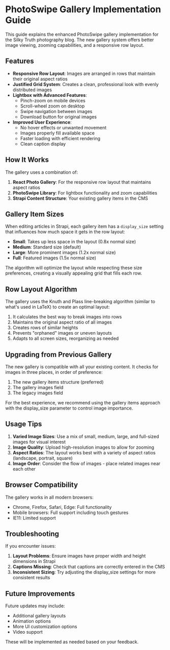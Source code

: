 # PhotoSwipe Gallery Implementation Guide

This guide explains the enhanced PhotoSwipe gallery implementation for the Silky Truth photography blog. The new gallery system offers better image viewing, zooming capabilities, and a responsive row layout.

## Features

- **Responsive Row Layout**: Images are arranged in rows that maintain their original aspect ratios
- **Justified Grid System**: Creates a clean, professional look with evenly distributed images
- **Lightbox with Advanced Features**: 
  - Pinch-zoom on mobile devices
  - Scroll-wheel zoom on desktop
  - Swipe navigation between images
  - Download button for original images
- **Improved User Experience**:
  - No hover effects or unwanted movement
  - Images properly fill available space
  - Faster loading with efficient rendering
  - Clean caption display

## How It Works

The gallery uses a combination of:

1. **React Photo Gallery**: For the responsive row layout that maintains aspect ratios
2. **PhotoSwipe Library**: For lightbox functionality and zoom capabilities
3. **Strapi Content Structure**: Your existing gallery items in the CMS

## Gallery Item Sizes

When editing articles in Strapi, each gallery item has a `display_size` setting that influences how much space it gets in the row layout:

- **Small**: Takes up less space in the layout (0.8x normal size)
- **Medium**: Standard size (default)
- **Large**: More prominent images (1.2x normal size)
- **Full**: Featured images (1.5x normal size)

The algorithm will optimize the layout while respecting these size preferences, creating a visually appealing grid that fills each row.

## Row Layout Algorithm

The gallery uses the Knuth and Plass line-breaking algorithm (similar to what's used in LaTeX) to create an optimal layout:

1. It calculates the best way to break images into rows
2. Maintains the original aspect ratio of all images
3. Creates rows of similar heights
4. Prevents "orphaned" images or uneven layouts
5. Adapts to all screen sizes, reorganizing as needed

## Upgrading from Previous Gallery

The new gallery is compatible with all your existing content. It checks for images in three places, in order of preference:

1. The new gallery items structure (preferred)
2. The gallery images field 
3. The legacy images field

For the best experience, we recommend using the gallery items approach with the display_size parameter to control image importance.

## Usage Tips

1. **Varied Image Sizes**: Use a mix of small, medium, large, and full-sized images for visual interest
2. **Image Quality**: Upload high-resolution images to allow for zooming
3. **Aspect Ratios**: The layout works best with a variety of aspect ratios (landscape, portrait, square)
4. **Image Order**: Consider the flow of images - place related images near each other

## Browser Compatibility

The gallery works in all modern browsers:

- Chrome, Firefox, Safari, Edge: Full functionality
- Mobile browsers: Full support including touch gestures
- IE11: Limited support

## Troubleshooting

If you encounter issues:

1. **Layout Problems**: Ensure images have proper width and height dimensions in Strapi
2. **Captions Missing**: Check that captions are correctly entered in the CMS
3. **Inconsistent Sizing**: Try adjusting the display_size settings for more consistent results

## Future Improvements

Future updates may include:

- Additional gallery layouts
- Animation options
- More UI customization options
- Video support

These will be implemented as needed based on your feedback. 